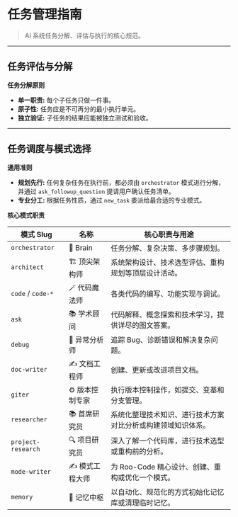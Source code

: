 # 任务管理指南

> AI 系统任务分解、评估与执行的核心规范。

---

## 任务评估与分解

**任务分解原则**

- **单一职责:** 每个子任务只做一件事。
- **原子性:** 任务应是不可再分的最小执行单元。
- **独立验证:** 子任务的结果应能被独立测试和验收。

---

## 任务调度与模式选择

**通用准则**

- **规划先行:** 任何复杂任务在执行前，都必须由 `orchestrator` 模式进行分解，并通过 `ask_followup_question` 提请用户确认任务清单。
- **专业分工:** 根据任务性质，通过 `new_task` 委派给最合适的专业模式。

**核心模式职责**

| 模式 Slug          | 名称            | 核心职责与用途                                               |
| ------------------ | --------------- | ------------------------------------------------------------ |
| `orchestrator`     | 🧠 Brain        | 任务分解、复杂决策、多步骤规划。                             |
| `architect`        | 🏗️ 顶尖架构师   | 系统架构设计、技术选型评估、重构规划等顶层设计活动。         |
| `code` / `code-*`  | 🪄 代码魔法师   | 各类代码的编写、功能实现与调试。                             |
| `ask`              | 📚 学术顾问     | 代码解释、概念探索和技术学习，提供详尽的图文答案。           |
| `debug`            | 🔬 异常分析师   | 追踪 Bug、诊断错误和解决复杂问题。                           |
| `doc-writer`       | ✍️ 文档工程师   | 创建、更新或改进项目文档。                                   |
| `giter`            | ⚙️ 版本控制专家 | 执行版本控制操作，如提交、变基和分支管理。                   |
| `researcher`       | 📚 首席研究员   | 系统化整理技术知识、进行技术方案对比分析或构建领域知识体系。 |
| `project-research` | 🔍 项目研究员   | 深入了解一个代码库，进行技术选型或重构前的分析。             |
| `mode-writer`      | ✍️ 模式工程大师 | 为 Roo-Code 精心设计、创建、重构或优化一个模式。             |
| `memory`           | 🧠 记忆中枢     | 以自动化、规范化的方式初始化记忆库或清理临时记忆。           |
